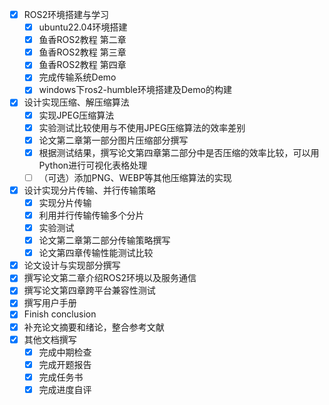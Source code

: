 - [x]  ROS2环境搭建与学习
    - [x]  ubuntu22.04环境搭建
    - [x]  鱼香ROS2教程 第二章
    - [x]  鱼香ROS2教程 第三章
    - [x]  鱼香ROS2教程 第四章
    - [x]  完成传输系统Demo
    - [x]  windows下ros2-humble环境搭建及Demo的构建
- [x]  设计实现压缩、解压缩算法
    - [x]  实现JPEG压缩算法
    - [x]  实验测试比较使用与不使用JPEG压缩算法的效率差别
    - [x]  论文第二章第一部分图片压缩部分撰写
    - [x]  根据测试结果，撰写论文第四章第二部分中是否压缩的效率比较，可以用Python进行可视化表格处理
    - [ ]  （可选）添加PNG、WEBP等其他压缩算法的实现
- [x]  设计实现分片传输、并行传输策略
    - [x]  实现分片传输
    - [x]  利用并行传输传输多个分片
    - [x]  实验测试
    - [x]  论文第二章第二部分传输策略撰写
    - [x]  论文第四章传输性能测试比较
- [x]  论文设计与实现部分撰写
- [x]  撰写论文第二章介绍ROS2环境以及服务通信
- [x]  撰写论文第四章跨平台兼容性测试
- [x]  撰写用户手册
- [x]  Finish conclusion
- [x]  补充论文摘要和绪论，整合参考文献
- [x]  其他文档撰写
    - [x]  完成中期检查
    - [x]  完成开题报告
    - [x]  完成任务书
    - [x]  完成进度自评

